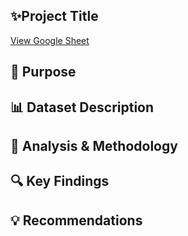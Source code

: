 ## ✨Project Title
[View Google Sheet](https://docs.google.com/spreadsheets/d/1CKlvxyl5aS4Dsx1KHylFeEcdlUktrAPrUdZDe0GHd8Y/edit?gid=868644233#gid=868644233)
## 🎯 Purpose
## 📊 Dataset Description
## 🧪 Analysis & Methodology
## 🔍 Key Findings
## 💡 Recommendations
